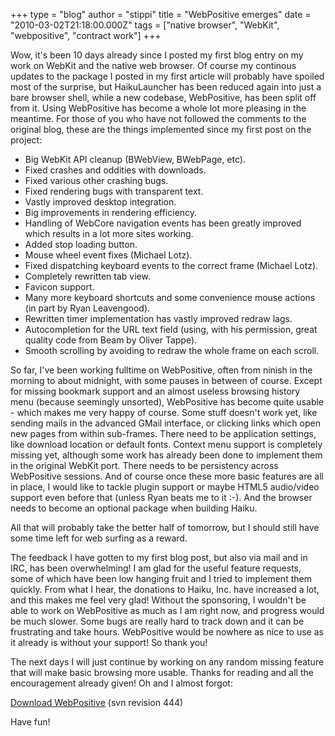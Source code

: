 +++
type = "blog"
author = "stippi"
title = "WebPositive emerges"
date = "2010-03-02T21:18:00.000Z"
tags = ["native browser", "WebKit", "webpositive", "contract work"]
+++

Wow, it's been 10 days already since I posted my first blog entry on my work on WebKit and the native web browser. Of course my continous updates to the package I posted in my first article will probably have spoiled most of the surprise, but HaikuLauncher has been reduced again into just a bare browser shell, while a new codebase, WebPositive, has been split off from it. Using WebPositive has become a whole lot more pleasing in the meantime. For those of you who have not followed the comments to the original blog, these are the things implemented since my first post on the project:
<!--more-->
<ul>
<li>Big WebKit API cleanup (BWebView, BWebPage, etc).</li>
<li>Fixed crashes and oddities with downloads.</li>
<li>Fixed various other crashing bugs.</li>
<li>Fixed rendering bugs with transparent text.</li>
<li>Vastly improved desktop integration.</li>
<li>Big improvements in rendering efficiency.</li>
<li>Handling of WebCore navigation events has been greatly improved which results in a lot more sites working.</li>
<li>Added stop loading button.</li>
<li>Mouse wheel event fixes (Michael Lotz).</li>
<li>Fixed dispatching keyboard events to the correct frame (Michael Lotz).</li>
<li>Completely rewritten tab view.</i>
<li>Favicon support.</li>
<li>Many more keyboard shortcuts and some convenience mouse actions (in part by Ryan Leavengood).</li>
<li>Rewritten timer implementation has vastly improved redraw lags.</li>
<li>Autocompletion for the URL text field (using, with his permission, great quality code from Beam by Oliver Tappe).</li>
<li>Smooth scrolling by avoiding to redraw the whole frame on each scroll.</li>
</ul>

So far, I've been working fulltime on WebPositive, often from ninish in the morning to about midnight, with some pauses in between of course. Except for missing bookmark support and an almost useless browsing history menu (because seemingly unsorted), WebPositive has become quite usable - which makes me very happy of course. Some stuff doesn't work yet, like sending mails in the advanced GMail interface, or clicking links which open new pages from within sub-frames. There need to be application settings, like download location or default fonts. Context menu support is completely missing yet, although some work has already been done to implement them in the original WebKit port. There needs to be persistency across WebPositive sessions. And of course once these more basic features are all in place, I would like to tackle plugin support or maybe HTML5 audio/video support even before that (unless Ryan beats me to it :-). And the browser needs to become an optional package when building Haiku.

All that will probably take the better half of tomorrow, but I should still have some time left for web surfing as a reward.

The feedback I have gotten to my first blog post, but also via mail and in IRC, has been overwhelming! I am glad for the useful feature requests, some of which have been low hanging fruit and I tried to implement them quickly. From what I hear, the donations to Haiku, Inc. have increased a lot, and this makes me feel very glad! Without the sponsoring, I wouldn't be able to work on WebPositive as much as I am right now, and progress would be much slower. Some bugs are really hard to track down and it can be frustrating and take hours. WebPositive would be nowhere as nice to use as it already is without your support! So thank you!

The next days I will just continue by working on any random missing feature that will make basic browsing more usable. Thanks for reading and all the encouragement already given! Oh and I almost forgot:

<a href="http://www.yellowbites.com/downloads/WebPositive.zip">Download WebPositive</a> (svn revision 444)

Have fun!